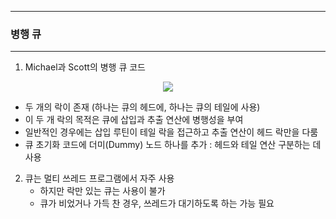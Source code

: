 -----
### 병행 큐
-----
1. Michael과 Scott의 병행 큐 코드
<div align="center">
<img src="https://github.com/user-attachments/assets/bbf537ee-dc23-4764-a251-60100e6d34d8">
</div>

   - 두 개의 락이 존재 (하나는 큐의 헤드에, 하나는 큐의 테일에 사용)
   - 이 두 개 락의 목적은 큐에 삽입과 추출 연산에 병행성을 부여
   - 일반적인 경우에는 삽입 루틴이 테일 락을 접근하고 추출 연산이 헤드 락만을 다룸
   - 큐 초기화 코드에 더미(Dummy) 노드 하나를 추가 : 헤드와 테일 연산 구분하는 데 사용

2. 큐는 멀티 쓰레드 프로그램에서 자주 사용
   - 하지만 락만 있는 큐는 사용이 불가
   - 큐가 비었거나 가득 찬 경우, 쓰레드가 대기하도록 하는 가능 필요
   
